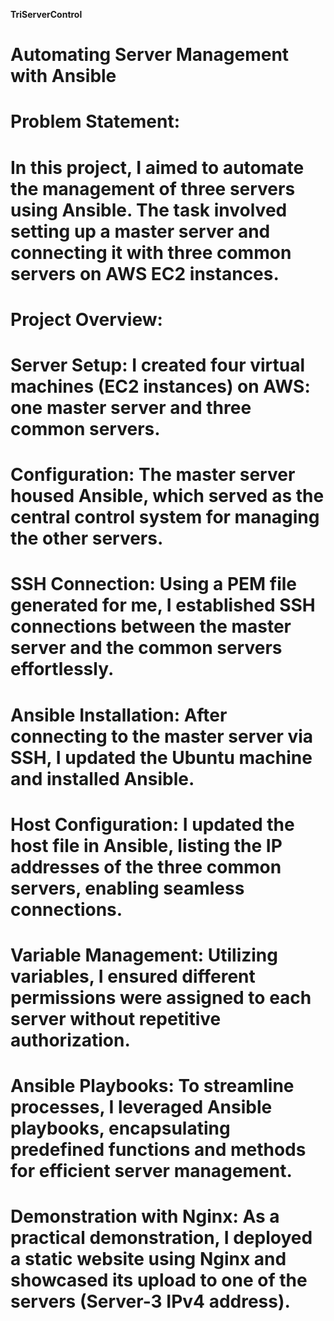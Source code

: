  <b>TriServerControl</b>

# Automating Server Management with Ansible

# Problem Statement:
# In this project, I aimed to automate the management of three servers using Ansible. The task involved setting up a master server and connecting it with three common servers on AWS EC2 instances.

# Project Overview:

# Server Setup: I created four virtual machines (EC2 instances) on AWS: one master server and three common servers.
# Configuration: The master server housed Ansible, which served as the central control system for managing the other servers.
# SSH Connection: Using a PEM file generated for me, I established SSH connections between the master server and the common servers effortlessly.
# Ansible Installation: After connecting to the master server via SSH, I updated the Ubuntu machine and installed Ansible.
# Host Configuration: I updated the host file in Ansible, listing the IP addresses of the three common servers, enabling seamless connections.
# Variable Management: Utilizing variables, I ensured different permissions were assigned to each server without repetitive authorization.
# Ansible Playbooks: To streamline processes, I leveraged Ansible playbooks, encapsulating predefined functions and methods for efficient server management.
# Demonstration with Nginx: As a practical demonstration, I deployed a static website using Nginx and showcased its upload to one of the servers (Server-3 IPv4 address).
